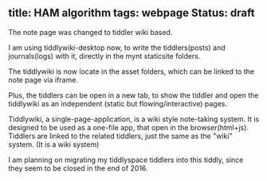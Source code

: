 title: HAM algorithm
tags: webpage
Status: draft
---

The note page was changed to tiddler wiki based.

I am using tiddlywiki-desktop now, to write the tiddlers(posts) and journals(logs) with it, directly in the mynt staticsite folders.

The tiddlywiki is now locate in the asset folders, which can be linked to the note page via iframe.

Plus, the tiddlers can be open in a new tab, to show the tiddler and open the tiddlywiki as an independent (static but flowing/interactive) pages.

Tiddlywiki, a single-page-application, is a wiki style note-taking system. It is designed to be used as a one-file app, that open in the browser(html+js).
Tiddlers are linked to the related tiddlers, just the same as the "wiki" system. (It is a wiki system)

I am planning on migrating my tiddlyspace tiddlers into this tiddly, since they seem to be closed in the end of 2016.
